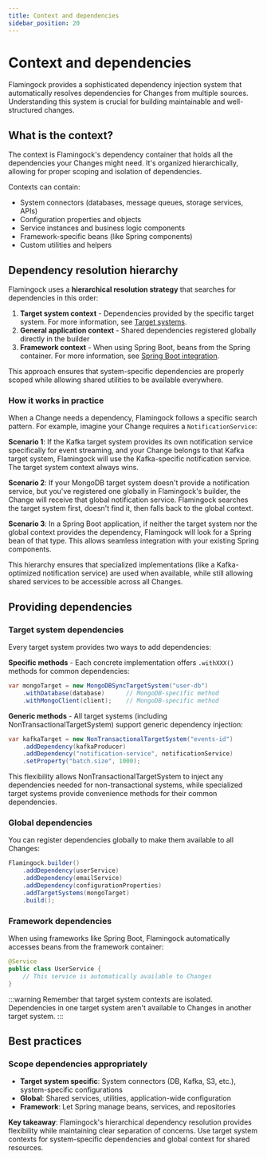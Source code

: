 ```yaml
---
title: Context and dependencies
sidebar_position: 20
---
```


# Context and dependencies

Flamingock provides a sophisticated dependency injection system that automatically resolves dependencies for Changes from multiple sources. Understanding this system is crucial for building maintainable and well-structured changes.

## What is the context?

The context is Flamingock's dependency container that holds all the dependencies your Changes might need. It's organized hierarchically, allowing for proper scoping and isolation of dependencies.

Contexts can contain:
- System connectors (databases, message queues, storage services, APIs)
- Configuration properties and objects
- Service instances and business logic components
- Framework-specific beans (like Spring components)
- Custom utilities and helpers

## Dependency resolution hierarchy

Flamingock uses a **hierarchical resolution strategy** that searches for dependencies in this order:

1. **Target system context** - Dependencies provided by the specific target system. For more information, see [Target systems](../target-systems/introduction.md#dependency-injection).
2. **General application context** - Shared dependencies registered globally directly in the builder  
3. **Framework context** - When using Spring Boot, beans from the Spring container. For more information, see [Spring Boot integration](../frameworks/springboot-integration/introduction.md).

This approach ensures that system-specific dependencies are properly scoped while allowing shared utilities to be available everywhere.

### How it works in practice

When a Change needs a dependency, Flamingock follows a specific search pattern. For example, imagine your Change requires a `NotificationService`:

**Scenario 1**: If the Kafka target system provides its own notification service specifically for event streaming, and your Change belongs to that Kafka target system, Flamingock will use the Kafka-specific notification service. The target system context always wins.

**Scenario 2**: If your MongoDB target system doesn't provide a notification service, but you've registered one globally in Flamingock's builder, the Change will receive that global notification service. Flamingock searches the target system first, doesn't find it, then falls back to the global context.

**Scenario 3**: In a Spring Boot application, if neither the target system nor the global context provides the dependency, Flamingock will look for a Spring bean of that type. This allows seamless integration with your existing Spring components.

This hierarchy ensures that specialized implementations (like a Kafka-optimized notification service) are used when available, while still allowing shared services to be accessible across all Changes.

## Providing dependencies

### Target system dependencies

Every target system provides two ways to add dependencies:

**Specific methods** - Each concrete implementation offers `.withXXX()` methods for common dependencies:
```java
var mongoTarget = new MongoDBSyncTargetSystem("user-db")
    .withDatabase(database)      // MongoDB-specific method
    .withMongoClient(client);    // MongoDB-specific method
```

**Generic methods** - All target systems (including NonTransactionalTargetSystem) support generic dependency injection:
```java
var kafkaTarget = new NonTransactionalTargetSystem("events-id")
    .addDependency(kafkaProducer)
    .addDependency("notification-service", notificationService)
    .setProperty("batch.size", 1000);
```

This flexibility allows NonTransactionalTargetSystem to inject any dependencies needed for non-transactional systems, while specialized target systems provide convenience methods for their common dependencies.

### Global dependencies

You can register dependencies globally to make them available to all Changes:

```java
Flamingock.builder()
    .addDependency(userService)
    .addDependency(emailService)
    .addDependency(configurationProperties)
    .addTargetSystems(mongoTarget)
    .build();
```

### Framework dependencies

When using frameworks like Spring Boot, Flamingock automatically accesses beans from the framework container:

```java
@Service
public class UserService {
    // This service is automatically available to Changes
}
```

:::warning
Remember that target system contexts are isolated. Dependencies in one target system aren't available to Changes in another target system.
:::

## Best practices

### Scope dependencies appropriately
- **Target system specific**: System connectors (DB, Kafka, S3, etc.), system-specific configurations
- **Global**: Shared services, utilities, application-wide configuration
- **Framework**: Let Spring manage beans, services, and repositories


**Key takeaway**: Flamingock's hierarchical dependency resolution provides flexibility while maintaining clear separation of concerns. Use target system contexts for system-specific dependencies and global context for shared resources.